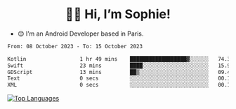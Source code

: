 <h1 align="center"> 👋🏽 Hi, I’m Sophie! </h1>  

- 😊 I’m an Android Developer based in Paris.

<!--START_SECTION:waka-->

```txt
From: 08 October 2023 - To: 15 October 2023

Kotlin                 1 hr 49 mins    ██████████████████▓░░░░░░   74.35 %
Swift                  23 mins         ████░░░░░░░░░░░░░░░░░░░░░   15.93 %
GDScript               13 mins         ██▒░░░░░░░░░░░░░░░░░░░░░░   09.41 %
Text                   0 secs          ░░░░░░░░░░░░░░░░░░░░░░░░░   00.13 %
XML                    0 secs          ░░░░░░░░░░░░░░░░░░░░░░░░░   00.11 %
```

<!--END_SECTION:waka-->

<!-- [![My GitHub stats](https://github-readme-stats.vercel.app/api?username=sophicapri&show_icons=true&theme=buefy)](https://github.com/anuraghazra/github-readme-stats) -->

[![Top Languages](https://github-readme-stats.vercel.app/api/top-langs/?username=sophicapri&langs_count=2&layout=compact)](https://github.com/anuraghazra/github-readme-stats) 

<!-- ![](https://github-readme-streak-stats.herokuapp.com/?user=sophicapri) -->
